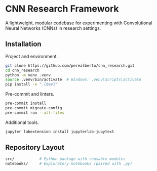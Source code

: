 # CNN Research Framework

A lightweight, modular codebase for experimenting with Convolutional Neural Networks (CNNs) in research settings.

## Installation

Project and environment.

```bash
git clone https://github.com/perealberto/cnn_research.git
cd cnn_research
python -m venv .venv
source .venv/bin/activate  # Windows: .venv\Scripts\activate
pip install -e ".[dev]"
```

Pre-commit and linters.

```bash
pre-commit install
pre-commit migrate-config
pre-commit run --all-files
```

Additional tools.

```bash
jupyter labextension install jupyterlab-jupytext
```

## Repository Layout

```bash
src/           # Python package with reusable modules
notebooks/     # Exploratory notebooks (paired with .py)
```
